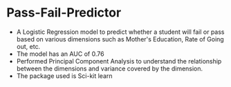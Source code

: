 # Pass-Fail-Predictor

- A Logistic Regression model to predict whether a student will fail or pass based on various dimensions such as Mother's Education, Rate of Going out, etc.
- The model has an AUC of 0.76
- Performed Principal Component Analysis to understand the relationship between the dimensions and variance covered by the dimension.
- The package used is Sci-kit learn
